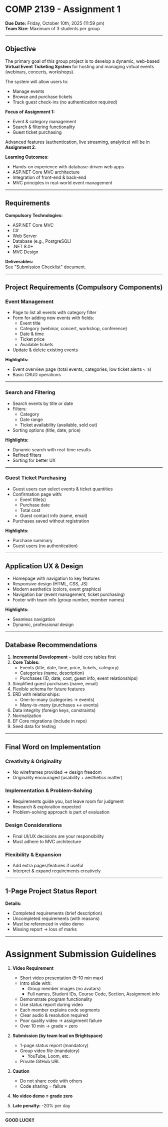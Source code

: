 # COMP 2139 - Assignment 1

**Due Date:** Friday, October 10th, 2025 (11:59 pm)  
**Team Size:** Maximum of 3 students per group

---

## Objective

The primary goal of this group project is to develop a dynamic, web-based **Virtual Event Ticketing System** for hosting and managing virtual events (webinars, concerts, workshops).  

The system will allow users to:
- Manage events
- Browse and purchase tickets
- Track guest check-ins (no authentication required)

**Focus of Assignment 1:**  
- Event & category management  
- Search & filtering functionality  
- Guest ticket purchasing  

Advanced features (authentication, live streaming, analytics) will be in **Assignment 2**.

**Learning Outcomes:**  
- Hands-on experience with database-driven web apps  
- ASP.NET Core MVC architecture  
- Integration of front-end & back-end  
- MVC principles in real-world event management  

---

## Requirements

**Compulsory Technologies:**
- ASP.NET Core MVC
- C#
- Web Server
- Database (e.g., PostgreSQL)
- .NET 8.0+
- MVC Design

**Deliverables:**  
See "Submission Checklist" document.

---

## Project Requirements (Compulsory Components)

### Event Management
- Page to list all events with category filter
- Form for adding new events with fields:
  - Event title
  - Category (webinar, concert, workshop, conference)
  - Date & time
  - Ticket price
  - Available tickets
- Update & delete existing events

**Highlights:**
- Event overview page (total events, categories, low ticket alerts `< 5`)
- Basic CRUD operations

---

### Search and Filtering
- Search events by title or date
- Filters:
  - Category
  - Date range
  - Ticket availability (available, sold out)
- Sorting options (title, date, price)

**Highlights:**
- Dynamic search with real-time results
- Refined filters
- Sorting for better UX

---

### Guest Ticket Purchasing
- Guest users can select events & ticket quantities
- Confirmation page with:
  - Event title(s)
  - Purchase date
  - Total cost
  - Guest contact info (name, email)
- Purchases saved without registration

**Highlights:**
- Purchase summary
- Guest users (no authentication)

---

## Application UX & Design

- Homepage with navigation to key features
- Responsive design (HTML, CSS, JS)
- Modern aesthetics (colors, event graphics)
- Navigation bar (event management, ticket purchasing)
- Footer with team info (group number, member names)

**Highlights:**
- Seamless navigation
- Dynamic, professional design

---

## Database Recommendations

1. **Incremental Development** – build core tables first  
2. **Core Tables:**
   - Events (title, date, time, price, tickets, category)
   - Categories (name, description)
   - Purchases (ID, date, cost, guest info, event relationships)
3. Simplified guest purchases (name, email)
4. Flexible schema for future features
5. ERD with relationships:
   - One-to-many (categories → events)
   - Many-to-many (purchases ↔ events)
6. Data integrity (foreign keys, constraints)
7. Normalization
8. EF Core migrations (include in repo)
9. Seed data for testing

---

## Final Word on Implementation

### Creativity & Originality
- No wireframes provided → design freedom
- Originality encouraged (usability + aesthetics matter)

### Implementation & Problem-Solving
- Requirements guide you, but leave room for judgment
- Research & exploration expected
- Problem-solving approach is part of evaluation

### Design Considerations
- Final UI/UX decisions are your responsibility
- Must adhere to MVC architecture

### Flexibility & Expansion
- Add extra pages/features if useful
- Interpret & expand requirements creatively

---

## 1-Page Project Status Report

**Details:**
- Completed requirements (brief description)
- Uncompleted requirements (with reasons)
- Must be referenced in video demo
- Missing report → loss of marks

---

# Assignment Submission Guidelines

1. **Video Requirement**
   - Short video presentation (5–10 min max)
   - Intro slide with:
     - Group member images (no avatars)
     - Full names, Student IDs, Course Code, Section, Assignment info
   - Demonstrate program functionality
   - Use status report during video
   - Each member explains code segments
   - Clear audio & resolution required
   - Poor quality video → assignment failure
   - Over 10 min → grade = zero

2. **Submission (by team lead on Brightspace)**
   - 1-page status report (mandatory)
   - Group video file (mandatory)
     - YouTube, Loom, etc.
   - Private GitHub URL

3. **Caution**
   - Do not share code with others
   - Code sharing = failure

4. **No video demo = grade zero**

5. **Late penalty:** -20% per day

---

**GOOD LUCK!!**
